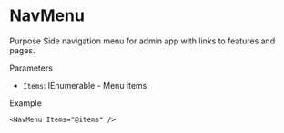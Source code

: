 # NavMenu

Purpose
Side navigation menu for admin app with links to features and pages.

Parameters
- `Items`: IEnumerable<NavItem> - Menu items

Example

```razor
<NavMenu Items="@items" />
```
